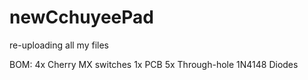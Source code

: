 # newCchuyeePad

re-uploading all my files

BOM:
4x Cherry MX switches
1x PCB
5x Through-hole 1N4148 Diodes 
